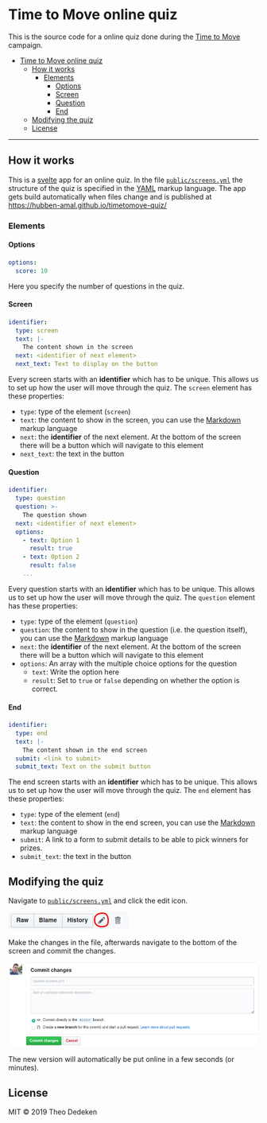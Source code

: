 # Time to Move online quiz

This is the source code for a online quiz done during the [Time to Move](https://timetomove.eurodesk.eu/) campaign.

- [Time to Move online quiz](#time-to-move-online-quiz)
  - [How it works](#how-it-works)
    - [Elements](#elements)
      - [Options](#options)
      - [Screen](#screen)
      - [Question](#question)
      - [End](#end)
  - [Modifying the quiz](#modifying-the-quiz)
  - [License](#license)

---

## How it works
This is a [svelte](https://svelte.dev/) app for an online quiz.
In the file [`public/screens.yml`](public/screens.yml) the structure of the quiz is specified in the [YAML](https://yaml.org/spec/1.2/spec.html) markup language.
The app gets build automatically when files change and is published at https://hubben-amal.github.io/timetomove-quiz/

### Elements
#### Options
```yml
options:
  score: 10
```

Here you specify the number of questions in the quiz.
#### Screen
```yml
identifier: 
  type: screen
  text: |-
    The content shown in the screen
  next: <identifier of next element>
  next_text: Text to display on the button
```

Every screen starts with an **identifier** which has to be unique. 
This allows us to set up how the user will move through the quiz.
The `screen` element has these properties:
*  `type`: type of the element (`screen`)
*  `text`: the content to show in the screen, you can use the [Markdown](https://github.com/adam-p/markdown-here/wiki/Markdown-Cheatsheet) markup language
*  `next`: the **identifier** of the next element. At the bottom of the screen there will be a button which will navigate to this element
*  `next_text`: the text in the button

#### Question

```yml
identifier: 
  type: question
  question: >-
    The question shown
  next: <identifier of next element>
  options: 
    - text: Option 1
      result: true
    - text: Option 2
      result: false
    ...
```
Every question starts with an **identifier** which has to be unique. 
This allows us to set up how the user will move through the quiz.
The `question` element has these properties:
*  `type`: type of the element (`question`)
*  `question`: the content to show in the question (i.e. the question itself), you can use the [Markdown](https://github.com/adam-p/markdown-here/wiki/Markdown-Cheatsheet) markup language
*  `next`: the **identifier** of the next element. At the bottom of the screen there will be a button which will navigate to this element
*  `options`: An array with the multiple choice options for the question
   *  `text`: Write the option here
   *  `result`: Set to `true` or `false` depending on whether the option is correct.
#### End
```yml 
identifier: 
  type: end
  text: |-
    The content shown in the end screen
  submit: <link to submit>
  submit_text: Text on the submit button
``` 

The end screen starts with an **identifier** which has to be unique. 
This allows us to set up how the user will move through the quiz.
The `end` element has these properties:
*  `type`: type of the element (`end`)
*  `text`: the content to show in the end screen, you can use the [Markdown](https://github.com/adam-p/markdown-here/wiki/Markdown-Cheatsheet) markup language
*  `submit`: A link to a form to submit details to be able to pick winners for prizes.
*  `submit_text`: the text in the button

## Modifying the quiz
Navigate to [`public/screens.yml`](public/screens.yml) and click the edit icon.

![edit](doc/edit.png)

Make the changes in the file, afterwards navigate to the bottom of the screen and commit the changes.

![commit](doc/commit.png)

The new version will automatically be put online in a few seconds (or minutes).

## License

MIT © 2019 Theo Dedeken
